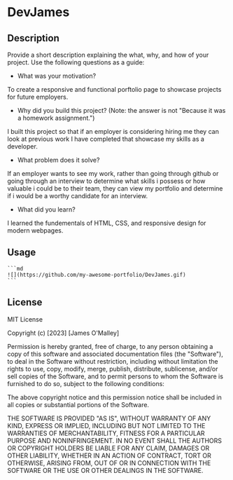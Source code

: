 # DevJames

## Description

Provide a short description explaining the what, why, and how of your project. Use the following questions as a guide:

- What was your motivation?

To create a responsive and functional porftolio page to showcase projects for future employers.

- Why did you build this project? (Note: the answer is not "Because it was a homework assignment.")

I built this project so that if an employer is considering hiring me they can look at previous work I have completed that showcase my skills as a developer.

- What problem does it solve?

If an employer wants to see my work, rather than going through github or going through an interview to determine what skills i possess or how valuable i could be to their team, they can view my portfolio and determine if i would be a worthy candidate for an interview.

- What did you learn?

I learned the fundementals of HTML, CSS, and responsive design for modern webpages.

## Usage

    ```md
    ![](https://github.com/my-awesome-portfolio/DevJames.gif)
    ```

## License

MIT License

Copyright (c) [2023] [James O'Malley]

Permission is hereby granted, free of charge, to any person obtaining a copy
of this software and associated documentation files (the "Software"), to deal
in the Software without restriction, including without limitation the rights
to use, copy, modify, merge, publish, distribute, sublicense, and/or sell
copies of the Software, and to permit persons to whom the Software is
furnished to do so, subject to the following conditions:

The above copyright notice and this permission notice shall be included in all
copies or substantial portions of the Software.

THE SOFTWARE IS PROVIDED "AS IS", WITHOUT WARRANTY OF ANY KIND, EXPRESS OR
IMPLIED, INCLUDING BUT NOT LIMITED TO THE WARRANTIES OF MERCHANTABILITY,
FITNESS FOR A PARTICULAR PURPOSE AND NONINFRINGEMENT. IN NO EVENT SHALL THE
AUTHORS OR COPYRIGHT HOLDERS BE LIABLE FOR ANY CLAIM, DAMAGES OR OTHER
LIABILITY, WHETHER IN AN ACTION OF CONTRACT, TORT OR OTHERWISE, ARISING FROM,
OUT OF OR IN CONNECTION WITH THE SOFTWARE OR THE USE OR OTHER DEALINGS IN THE
SOFTWARE.


